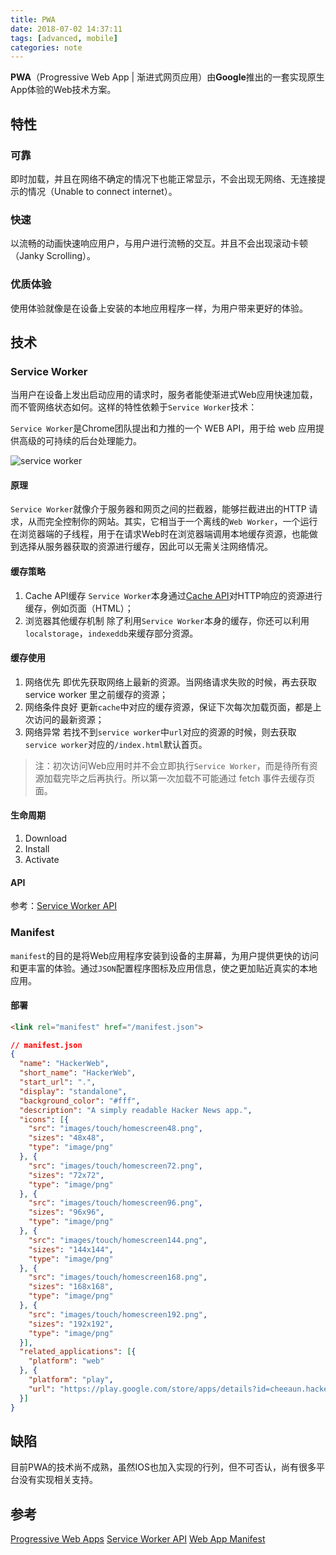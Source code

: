 ```yaml
---
title: PWA
date: 2018-07-02 14:37:11
tags: [advanced, mobile]
categories: note
---
```


**PWA**（Progressive Web App | 渐进式网页应用）由**Google**推出的一套实现原生App体验的Web技术方案。

## 特性

### 可靠

即时加载，并且在网络不确定的情况下也能正常显示，不会出现无网络、无连接提示的情况（Unable to connect internet）。

### 快速

以流畅的动画快速响应用户，与用户进行流畅的交互。并且不会出现滚动卡顿（Janky Scrolling）。

### 优质体验

使用体验就像是在设备上安装的本地应用程序一样，为用户带来更好的体验。

## 技术

### Service Worker

当用户在设备上发出启动应用的请求时，服务者能使渐进式Web应用快速加载，而不管网络状态如何。这样的特性依赖于`Service Worker`技术：

`Service Worker`是Chrome团队提出和力推的一个 WEB API，用于给 web 应用提供高级的可持续的后台处理能力。

![service worker](service-worker.png)

#### 原理
`Service Worker`就像介于服务器和网页之间的拦截器，能够拦截进出的HTTP 请求，从而完全控制你的网站。其实，它相当于一个离线的`Web Worker`，一个运行在浏览器端的子线程，用于在请求Web时在浏览器端调用本地缓存资源，也能做到选择从服务器获取的资源进行缓存，因此可以无需关注网络情况。

#### 缓存策略

1. Cache API缓存
    `Service Worker`本身通过[Cache API](https://developer.mozilla.org/en-US/docs/Web/API/cache)对HTTP响应的资源进行缓存，例如页面（HTML）；
2. 浏览器其他缓存机制
    除了利用`Service Worker`本身的缓存，你还可以利用`localstorage`，`indexeddb`来缓存部分资源。

#### 缓存使用

1. 网络优先
   即优先获取网络上最新的资源。当网络请求失败的时候，再去获取 service worker 里之前缓存的资源；
2. 网络条件良好
   更新`cache`中对应的缓存资源，保证下次每次加载页面，都是上次访问的最新资源；
3. 网络异常
   若找不到`service worker`中`url`对应的资源的时候，则去获取`service worker`对应的`/index.html`默认首页。

> 注：初次访问Web应用时并不会立即执行`Service Worker`，而是待所有资源加载完毕之后再执行。所以第一次加载不可能通过 fetch 事件去缓存页面。

#### 生命周期

1. Download
2. Install
3. Activate

#### API

参考：[Service Worker API](https://developer.mozilla.org/en-US/docs/Web/API/Service_Worker_API)

### Manifest

`manifest`的目的是将Web应用程序安装到设备的主屏幕，为用户提供更快的访问和更丰富的体验。通过`JSON`配置程序图标及应用信息，使之更加贴近真实的本地应用。

#### 部署

```html
<link rel="manifest" href="/manifest.json">
```

```json
// manifest.json
{
  "name": "HackerWeb",
  "short_name": "HackerWeb",
  "start_url": ".",
  "display": "standalone",
  "background_color": "#fff",
  "description": "A simply readable Hacker News app.",
  "icons": [{
    "src": "images/touch/homescreen48.png",
    "sizes": "48x48",
    "type": "image/png"
  }, {
    "src": "images/touch/homescreen72.png",
    "sizes": "72x72",
    "type": "image/png"
  }, {
    "src": "images/touch/homescreen96.png",
    "sizes": "96x96",
    "type": "image/png"
  }, {
    "src": "images/touch/homescreen144.png",
    "sizes": "144x144",
    "type": "image/png"
  }, {
    "src": "images/touch/homescreen168.png",
    "sizes": "168x168",
    "type": "image/png"
  }, {
    "src": "images/touch/homescreen192.png",
    "sizes": "192x192",
    "type": "image/png"
  }],
  "related_applications": [{
    "platform": "web"
  }, {
    "platform": "play",
    "url": "https://play.google.com/store/apps/details?id=cheeaun.hackerweb"
  }]
}
```

## 缺陷

目前PWA的技术尚不成熟，虽然IOS也加入实现的行列，但不可否认，尚有很多平台没有实现相关支持。

## 参考

[Progressive Web Apps](https://developers.google.com/web/progressive-web-apps/)
[Service Worker API](https://developer.mozilla.org/en-US/docs/Web/API/Service_Worker_API)
[Web App Manifest](https://developer.mozilla.org/en-US/docs/Web/Manifest)
